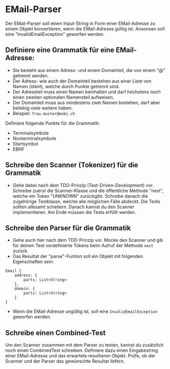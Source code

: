 # EMail-Parser

Der EMail-Parser soll einen Input-String in Form einer EMail-Adresse
zu einem Objekt konvertieren, wenn die EMail-Adresse
gültig ist. Ansonsen soll eine "InvalidEmailException" geworfen werden.

## Definiere eine Grammatik für eine EMail-Adresse:
- Sie besteht aus einem Adress- und einem Domainteil, die von einem "@" getrennt werden.
- Der Adress- wie auch der Domainteil bestehen aus einer Liste von Namen (ident), welche
  durch Punkte getrennt sind.
- Der Adressteil muss einen Namen beinhalten und darf höchstens noch einen zweiten optionalen Namensteil
  aufweisen.
- Der Domainteil muss aus mindestens zwei Namen bestehen, darf aber beliebig viele weitere haben.
- Beispiel: ```frau.muster@mobi.ch```

Definiere folgende Punkte für die Grammatik:
- Terminalsymbole
- Nonterminalsymbole
- Startsymbol
- EBNF

## Schreibe den Scanner (Tokenizer) für die Grammatik
- Gehe dabei nach dem TDD-Prinzip (Test-Driven-Development) vor. 
Schreibe zuerst die Scanner-Klasse und die öffentliche Methode "next", welche ein Token "UNKNOWN" zurückgibt.
Schreibe danach die zugehörige Testklasse, welche alle möglichen Fälle abdeckt. 
Die Tests sollten allesamt scheitern. Danach kannst du den Scanner implementieren.
Am Ende müssen die Tests erfüllt werden.

## Schreibe den Parser für die Grammatik
- Gehe auch hier nach dem TDD-Prinzip vor. Mocke den Scanner und gib für deinen Test vordefinierte Tokens beim Aufruf
der Methode ```next``` zurück.
- Das Resultat der "parse"-Funtion soll ein Objekt mit folgenden Eigenschaften sein:
```
Email {
    address: {
        parts: List<String>
    },
    domain: {
        parts: List<String>
    }
}
```
- Wenn die EMail-Adresse ungültig ist, soll eine ```InvalidEmailException``` geworfen werden.

## Schreibe einen Combined-Test
Um den Scanner zusammen mit dem Parser zu testen, kannst du zusätzlich noch einen CombinedTest schreiben.
Definiere dazu einen Eingabestring einer EMail-Adresse und das erwartete resultieren Objekt.
Prüfe, ob der Scanner und der Parser das gewünschte Resultat liefern.
